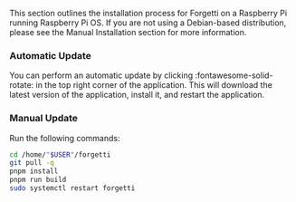 This section outlines the installation process for Forgetti on a Raspberry Pi running Raspberry Pi OS. If you are not using a Debian-based distribution, please see the Manual Installation section for more information.

### Automatic Update

You can perform an automatic update by clicking :fontawesome-solid-rotate: in the top right corner of the application. This will download the latest version of the application, install it, and restart the application.

### Manual Update

Run the following commands:

```bash
cd /home/"$USER"/forgetti
git pull -q
pnpm install
pnpm run build
sudo systemctl restart forgetti
```
